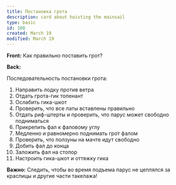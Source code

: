 ```yaml
---
title: Постановка грота
description: card about hoisting the mainsail
type: basic
id: 108
created: March 19
modified: March 19
---
```


**Front:**
Как правильно поставить грот?

**Back:**
<p>Последовательность постановки грота:</p>

<ol>
  <li>Направить лодку против ветра</li>
  <li>Отдать грота-гик топенант</li>
  <li>Ослабить гика-шкот</li>
  <li>Проверить, что все латы вставлены правильно</li>
  <li>Отдать риф-штерты и проверить, что парус может свободно подниматься</li>
  <li>Прикрепить фал к фаловому углу</li>
  <li>Медленно и равномерно поднимать грот фалом</li>
  <li>Проверить, что ползуны на мачте идут свободно</li>
  <li>Добить фал до конца</li>
  <li>Заложить фал на стопор</li>
  <li>Настроить гика-шкот и оттяжку гика</li>
</ol>

<p><strong>Важно:</strong> Следить, чтобы во время подъема парус не цеплялся за краспицы и другие части такелажа!</p>
